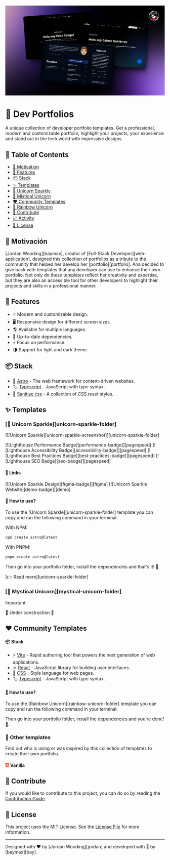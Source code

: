![Cover](./assets/image.png)

# 🦄 Dev Portfolios

A unique collection of developer portfolio templates. Get a professional, modern and customizable portfolio, highlight your projects, your experience and stand out in the tech world with impressive designs.

## 📖 Table of Contents

- [🙌 Motivation](#-motivation)
- [👀 Features](#-features)
- [📦 Stack](#-stack)
- [✨ Templates](#-templates)
- [🦄 Unicorn Sparkle](#-unicorn-sparkle)
- [🔮 Mistical Unicorn](#-mistical-unicorn)
- [❤️ Community Templates](#-community-templates)
- [🌈 Rainbow Unicorn](#-rainbow-unicorn)
- [🤝 Contribute](#-contribute)
- [📈 Activity](#-activity)
- [📄 License](#-license)

## 🙌 Motivación

[Jordan Wooding][baymax], creator of [Full-Stack Developer][web-application], designed this collection of portfolios as a tribute to the community that helped her develop her [portfolio][portfolio]. Ana decided to give back with templates that any developer can use to enhance their own portfolio. Not only do these templates reflect her creativity and expertise, but they are also an accessible tool for other developers to highlight their projects and skills in a professional manner.

## 👀 Features

- ⭐ Modern and customizable design.
- 🖥️ Responsive design for different screen sizes.
- 🌎 Available for multiple languages.
- 🚀 Up-to-date dependencies.
- ⚡ Focus on performance.
- 🌗 Support for light and dark theme.

## 📦 Stack

- 🚀 [Astro](https://astro.build/) - The web framework for content-driven websites.
- 🏷️ [Typescript](https://www.typescriptlang.org/) - JavaScript with type syntax.
- 💅 [Sanitize.css](https://github.com/csstools/sanitize.css) - A collection of CSS reset styles.

## ✨ Templates

### [🦄 Unicorn Sparkle][unicorn-sparkle-folder]

[![Unicorn Sparkle][unicorn-sparkle-screenshot]][unicorn-sparkle-folder]

[![Lighthouse Performance Badge][performance-badge]][pagespeed]
[![Lighthouse Accessibility Badge][accessibility-badge]][pagespeed]
[![Lighthouse Best Practices Badge][best-practices-badge]][pagespeed]
[![Lighthouse SEO Badge][seo-badge]][pagespeed]

#### 🔗 Links

[![Unicorn Sparkle Design][figma-badge]][figma]
[![Unicorn Sparkle Website][demo-badge]][demo]

#### 🤔 How to use?

To use the [Unicorn Sparkle][unicorn-sparkle-folder] template you can copy and run the following command in your terminal:

With NPM:

```bash
npm create astro@latest
```

With PNPM:

```bash
pnpm create astro@latest
```
    
Then go into your portfolio folder, install the dependencies and that's it! 🎉.

[👉 Read more][unicorn-sparkle-folder]

### [🔮 Mystical Unicorn][mystical-unicorn-folder]

> [!IMPORTANT]
> 🚧 Under construction 🚧

## ❤️ Community Templates

#### 📦 Stack

- ⚡ [Vite](https://vitejs.dev/) - Rapid authoring tool that powers the next generation of web applications.
- ⚛️ [React](https://react.dev/) - JavaScript library for building user interfaces.
- 💅 [CSS](https://lenguajecss.com/css/) - Style language for web pages.
- 🏷️ [Typescript](https://www.typescriptlang.org/) - JavaScript with type syntax.

#### 🤔 How to use?

To use the [Rainbow Unicorn][rainbow-unicorn-folder] template you can copy and run the following command in your terminal:

Then go into your portfolio folder, install the dependencies and you're done! 🎉.

### 👀 Other templates

Find out who is using or was inspired by this collection of templates to create their own portfolio.

#### <img src="./assets/icons/html5.svg" height="14" alt="HTML 5" style="transform: translateY(1.2px)"> Vanilla

## 🤝 Contribute

If you would like to contribute to this project, you can do so by reading the [Contribution Guide](./CONTRIBUTING.md).

## 📄 License

This project uses the MIT License. See the [License File](./LICENCE) for more information.

---

Designed with ❤️ by [Jordan Wooding][jordan] and developed with 💙 by [baymax][bay].

[LinkedIn]: https://www.linkedin.com/in/jordan-wooding-75053a338
[Portafolio]: https://github.com/bossbaby-baymax/Portfolio-js
[Github]: https://github.com/bossbaby-baymax